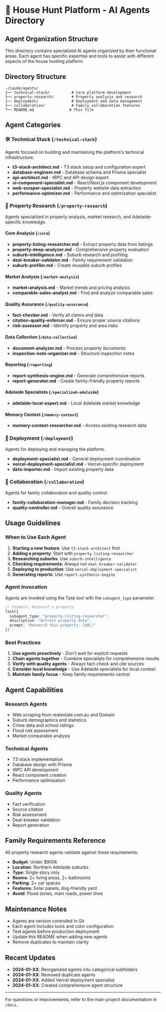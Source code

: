 # 🤖 House Hunt Platform - AI Agents Directory

## Agent Organization Structure

This directory contains specialized AI agents organized by their functional areas. Each agent has specific expertise and tools to assist with different aspects of the house hunting platform.

## Directory Structure

```
.claude/agents/
├── technical-stack/          # Core platform development
├── property-research/        # Property analysis and research
├── deployment/               # Deployment and data management
├── collaboration/            # Family collaboration features
└── README.md                # This file
```

## Agent Categories

### 🛠️ Technical Stack (`/technical-stack`)
Agents focused on building and maintaining the platform's technical infrastructure.

- **t3-stack-architect.md** - T3 stack setup and configuration expert
- **database-engineer.md** - Database schema and Prisma specialist
- **api-architect.md** - tRPC and API design expert
- **ui-component-specialist.md** - React/Next.js component development
- **web-scraper-specialist.md** - Property website data extraction
- **performance-optimizer.md** - Performance and optimization specialist

### 🏡 Property Research (`/property-research`)
Agents specialized in property analysis, market research, and Adelaide-specific knowledge.

#### Core Analysis (`/core`)
- **property-listing-researcher.md** - Extract property data from listings
- **property-deep-analyzer.md** - Comprehensive property evaluation
- **suburb-intelligence.md** - Suburb research and profiling
- **deal-breaker-validator.md** - Family requirement validation
- **suburb-profiler.md** - Create reusable suburb profiles

#### Market Analysis (`/market-analysis`)
- **market-analysis.md** - Market trends and pricing analysis
- **comparable-sales-analyst.md** - Find and analyze comparable sales

#### Quality Assurance (`/quality-assurance`)
- **fact-checker.md** - Verify all claims and data
- **citation-quality-enforcer.md** - Ensure proper source citations
- **risk-assessor.md** - Identify property and area risks

#### Data Collection (`/data-collection`)
- **document-analyzer.md** - Process property documents
- **inspection-note-organizer.md** - Structure inspection notes

#### Reporting (`/reporting`)
- **report-synthesis-engine.md** - Generate comprehensive reports
- **report-generator.md** - Create family-friendly property reports

#### Adelaide Specialists (`/specialized-adelaide`)
- **adelaide-local-expert.md** - Local Adelaide market knowledge

#### Memory Context (`/memory-context`)
- **memory-context-researcher.md** - Access existing research data

### 🚀 Deployment (`/deployment`)
Agents for deploying and managing the platform.

- **deployment-specialist.md** - General deployment coordination
- **vercel-deployment-specialist.md** - Vercel-specific deployment
- **data-importer.md** - Import existing property data

### 👥 Collaboration (`/collaboration`)
Agents for family collaboration and quality control.

- **family-collaboration-manager.md** - Family decision tracking
- **quality-controller.md** - Overall quality assurance

## Usage Guidelines

### When to Use Each Agent

1. **Starting a new feature**: Use `t3-stack-architect` first
2. **Adding a property**: Start with `property-listing-researcher`
3. **Researching suburbs**: Use `suburb-intelligence` 
4. **Checking requirements**: Always run `deal-breaker-validator`
5. **Deploying to production**: Use `vercel-deployment-specialist`
6. **Generating reports**: Use `report-synthesis-engine`

### Agent Invocation

Agents are invoked using the Task tool with the `subagent_type` parameter:

```typescript
// Example: Research a property
Task({
  subagent_type: "property-listing-researcher",
  description: "Extract property data",
  prompt: "Research this property: [URL]"
})
```

### Best Practices

1. **Use agents proactively** - Don't wait for explicit requests
2. **Chain agents together** - Combine specialists for comprehensive results
3. **Verify with quality agents** - Always fact-check and cite sources
4. **Consider local knowledge** - Use Adelaide specialists for local context
5. **Maintain family focus** - Keep family requirements central

## Agent Capabilities

### Research Agents
- Web scraping from realestate.com.au and Domain
- Suburb demographics and statistics
- Crime data and school ratings
- Flood risk assessment
- Market comparable analysis

### Technical Agents
- T3 stack implementation
- Database design with Prisma
- tRPC API development
- React component creation
- Performance optimization

### Quality Agents
- Fact verification
- Source citation
- Risk assessment
- Deal-breaker validation
- Report generation

## Family Requirements Reference

All property research agents validate against these requirements:
- **Budget**: Under $900k
- **Location**: Northern Adelaide suburbs
- **Type**: Single story only
- **Rooms**: 2+ living areas, 2+ bathrooms
- **Parking**: 2+ car spaces
- **Features**: Solar panels, dog-friendly yard
- **Avoid**: Flood zones, main roads, power lines

## Maintenance Notes

- Agents are version controlled in Git
- Each agent includes tools and color configuration
- Test agents before production deployment
- Update this README when adding new agents
- Remove duplicates to maintain clarity

## Recent Updates

- **2024-01-XX**: Reorganized agents into categorical subfolders
- **2024-01-XX**: Removed duplicate agents
- **2024-01-XX**: Added Vercel deployment specialist
- **2024-01-XX**: Created comprehensive agent structure

---

For questions or improvements, refer to the main project documentation in `/docs`.